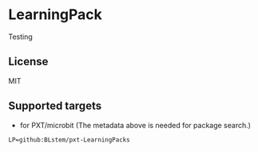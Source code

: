 # LearningPack

Testing

## License

MIT

## Supported targets

* for PXT/microbit
(The metadata above is needed for package search.)

```package
LP=github:BLstem/pxt-LearningPacks

```
